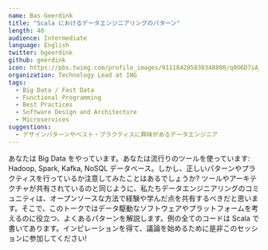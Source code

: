 ```yaml
---
name: Bas Geerdink
title: "Scala におけるデータエンジニアリングのパターン"
length: 40
audience: Intermediate
language: English
twitter: bgeerdink
github: geerdink
icon: https://pbs.twimg.com/profile_images/911184285830348800/q0O6D7iA_400x400.jpg
organization: Technology Lead at ING
tags:
  - Big Data / Fast Data
  - Functional Programming
  - Best Practices
  - Software Design and Architecture
  - Microservices
suggestions:
  - デザインパターンやベスト・プラクティスに興味があるデータエンジニア
---
```

あなたは Big Data をやっています。あなたは流行りのツールを使っています: Hadoop, Spark, Kafka, NoSQL データベース。しかし、正しいパターンやプラクティスを行っているか注意してみたことはあるでしょうか? ツールやアーキテクチャが共有されているのと同じように、私たちデータエンジニアリングのコミュニティは、オープンソースな方法で経験や学んだ点を共有するべきだと思います。そこで、このトークではデータ駆動なソフトウェアやプラットフォームを考えるのに役立つ、よくあるパターンを解説します。例の全てのコードは Scala で書いてあります。インピレーションを得て、議論を始めるために是非このセッションに参加してください!
